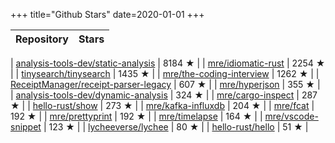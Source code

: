 +++
title="Github Stars"
date=2020-01-01
+++

| Repository | Stars |
| :--------- | ----: |

| [analysis-tools-dev/static-analysis](https://github.com/analysis-tools-dev/static-analysis) | 8184 ★ |
| [mre/idiomatic-rust](https://github.com/mre/idiomatic-rust) | 2254 ★ |
| [tinysearch/tinysearch](https://github.com/tinysearch/tinysearch) | 1435 ★ |
| [mre/the-coding-interview](https://github.com/mre/the-coding-interview) | 1262 ★ |
| [ReceiptManager/receipt-parser-legacy](https://github.com/ReceiptManager/receipt-parser-legacy) | 607 ★ |
| [mre/hyperjson](https://github.com/mre/hyperjson) | 355 ★ |
| [analysis-tools-dev/dynamic-analysis](https://github.com/analysis-tools-dev/dynamic-analysis) | 324 ★ |
| [mre/cargo-inspect](https://github.com/mre/cargo-inspect) | 287 ★ |
| [hello-rust/show](https://github.com/hello-rust/show) | 273 ★ |
| [mre/kafka-influxdb](https://github.com/mre/kafka-influxdb) | 204 ★ |
| [mre/fcat](https://github.com/mre/fcat) | 192 ★ |
| [mre/prettyprint](https://github.com/mre/prettyprint) | 192 ★ |
| [mre/timelapse](https://github.com/mre/timelapse) | 164 ★ |
| [mre/vscode-snippet](https://github.com/mre/vscode-snippet) | 123 ★ |
| [lycheeverse/lychee](https://github.com/lycheeverse/lychee) | 80 ★ |
| [hello-rust/hello](https://github.com/hello-rust/hello) | 51 ★ |
